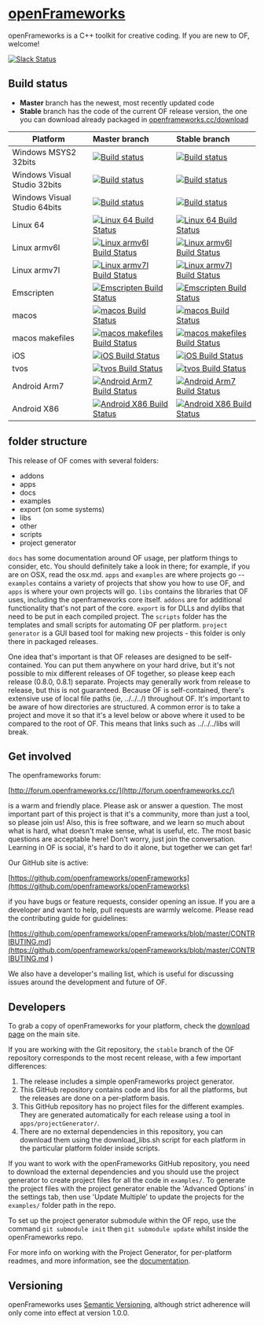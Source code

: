 [openFrameworks](http://openframeworks.cc/)
================

openFrameworks is a C++ toolkit for creative coding.  If you are new to OF, welcome!

[![Slack Status](https://ofslack.herokuapp.com/badge.svg)](https://ofslack.herokuapp.com)

## Build status

* **Master** branch has the newest, most recently updated code
* **Stable** branch has the code of the current OF release version, the one you can download already packaged in [openframeworks.cc/download](openframeworks.cc/download)

Platform                     | Master branch  | Stable branch
-----------------------------|:---------|:---------
Windows MSYS2 32bits         | [![Build status](https://appveyor-matrix-badges.herokuapp.com/repos/arturoc/openFrameworks/branch/master/1)](https://ci.appveyor.com/project/arturoc/openFrameworks/branch/master) | [![Build status](https://appveyor-matrix-badges.herokuapp.com/repos/arturoc/openFrameworks/branch/stable/1)](https://ci.appveyor.com/project/arturoc/openFrameworks/branch/stable)
Windows Visual Studio 32bits | [![Build status](https://appveyor-matrix-badges.herokuapp.com/repos/arturoc/openFrameworks/branch/master/2)](https://ci.appveyor.com/project/arturoc/openFrameworks/branch/master) | [![Build status](https://appveyor-matrix-badges.herokuapp.com/repos/arturoc/openFrameworks/branch/stable/2)](https://ci.appveyor.com/project/arturoc/openFrameworks/branch/stable)
Windows Visual Studio 64bits | [![Build status](https://appveyor-matrix-badges.herokuapp.com/repos/arturoc/openFrameworks/branch/master/3)](https://ci.appveyor.com/project/arturoc/openFrameworks/branch/master) | [![Build status](https://appveyor-matrix-badges.herokuapp.com/repos/arturoc/openFrameworks/branch/stable/3)](https://ci.appveyor.com/project/arturoc/openFrameworks/branch/stable)
Linux 64                     | [![Linux 64 Build Status](http://badges.herokuapp.com/travis/openframeworks/openFrameworks?env=TARGET="linux64"&label=build&branch=master)](https://travis-ci.org/openframeworks/openFrameworks) | [![Linux 64 Build Status](http://badges.herokuapp.com/travis/openframeworks/openFrameworks?env=TARGET="linux64"&label=build&branch=stable)](https://travis-ci.org/openframeworks/openFrameworks)
Linux armv6l                 | [![Linux armv6l Build Status](http://badges.herokuapp.com/travis/openframeworks/openFrameworks?env=TARGET="linuxarmv6l"&label=build&branch=master)](https://travis-ci.org/openframeworks/openFrameworks) | [![Linux armv6l Build Status](http://badges.herokuapp.com/travis/openframeworks/openFrameworks?env=TARGET="linuxarmv6l"&label=build&branch=stable)](https://travis-ci.org/openframeworks/openFrameworks)
Linux armv7l                 | [![Linux armv7l Build Status](http://badges.herokuapp.com/travis/openframeworks/openFrameworks?env=TARGET="linuxarmv7l"&label=build&branch=master)](https://travis-ci.org/openframeworks/openFrameworks) | [![Linux armv7l Build Status](http://badges.herokuapp.com/travis/openframeworks/openFrameworks?env=TARGET="linuxarmv7l"&label=build&branch=stable)](https://travis-ci.org/openframeworks/openFrameworks)
Emscripten                   | [![Emscripten Build Status](http://badges.herokuapp.com/travis/openframeworks/openFrameworks?env=TARGET="emscripten"&label=build&branch=master)](https://travis-ci.org/openframeworks/openFrameworks) | [![Emscripten Build Status](http://badges.herokuapp.com/travis/openframeworks/openFrameworks?env=TARGET="emscripten"&label=build&branch=stable)](https://travis-ci.org/openframeworks/openFrameworks)
macos                        | [![macos Build Status](http://badges.herokuapp.com/travis/openframeworks/openFrameworks?env=TARGET="osx"&label=build&branch=master)](https://travis-ci.org/openframeworks/openFrameworks) | [![macos Build Status](http://badges.herokuapp.com/travis/openframeworks/openFrameworks?env=TARGET="osx"&label=build&branch=stable)](https://travis-ci.org/openframeworks/openFrameworks)
macos makefiles              | [![macos makefiles Build Status](http://badges.herokuapp.com/travis/openframeworks/openFrameworks?env=OPT="makefiles"&label=build&branch=master)](https://travis-ci.org/openframeworks/openFrameworks) | [![macos makefiles Build Status](http://badges.herokuapp.com/travis/openframeworks/openFrameworks?env=OPT="makefiles"&label=build&branch=stable)](https://travis-ci.org/openframeworks/openFrameworks)
iOS                          | [![iOS Build Status](http://badges.herokuapp.com/travis/openframeworks/openFrameworks?env=TARGET="ios"&label=build&branch=master)](https://travis-ci.org/openframeworks/openFrameworks) | [![iOS Build Status](http://badges.herokuapp.com/travis/openframeworks/openFrameworks?env=TARGET="ios"&label=build&branch=stable)](https://travis-ci.org/openframeworks/openFrameworks)
tvos                         | [![tvos Build Status](http://badges.herokuapp.com/travis/openframeworks/openFrameworks?env=TARGET="tvos"&label=build&branch=master)](https://travis-ci.org/openframeworks/openFrameworks) | [![tvos Build Status](http://badges.herokuapp.com/travis/openframeworks/openFrameworks?env=TARGET="tvos"&label=build&branch=stable)](https://travis-ci.org/openframeworks/openFrameworks)
Android Arm7                 | [![Android Arm7 Build Status](http://badges.herokuapp.com/travis/openframeworks/openFrameworks?env=GRADLE_TARGET="compileArm7DebugSources"&label=build&branch=master)](https://travis-ci.org/openframeworks/openFrameworks) | [![Android Arm7 Build Status](http://badges.herokuapp.com/travis/openframeworks/openFrameworks?env=GRADLE_TARGET="compileArm7DebugSources"&label=build&branch=stable)](https://travis-ci.org/openframeworks/openFrameworks)
Android X86                  | [![Android X86 Build Status](http://badges.herokuapp.com/travis/openframeworks/openFrameworks?env=GRADLE_TARGET="compileX86DebugSources"&label=build&branch=master)](https://travis-ci.org/openframeworks/openFrameworks) | [![Android X86 Build Status](http://badges.herokuapp.com/travis/openframeworks/openFrameworks?env=GRADLE_TARGET="compileX86DebugSources"&label=build&branch=stable)](https://travis-ci.org/openframeworks/openFrameworks)


## folder structure

This release of OF comes with several folders:

* addons
* apps
* docs
* examples
* export (on some systems)
* libs
* other
* scripts
* project generator


`docs` has some documentation around OF usage, per platform things to consider, etc. You should definitely take a look in there; for example, if you are on OSX, read the osx.md.   `apps` and `examples` are where projects go -- `examples` contains a variety of projects that show you how to use OF, and `apps` is where your own projects will go.  `libs` contains the libraries that OF uses, including the openframeworks core itself.  `addons` are for additional functionality that's not part of the core.  `export` is for DLLs and dylibs that need to be put in each compiled project.  The `scripts` folder has the templates and small scripts for automating OF per platform. `project generator` is a GUI based tool for making new projects - this folder is only there in packaged releases.  

One idea that's important is that OF releases are designed to be self-contained.  You can put them anywhere on your hard drive, but it's not possible to mix different releases of OF together, so please keep each release (0.8.0, 0.8.1) separate.  Projects may generally work from release to release, but this is not guaranteed.  Because OF is self-contained, there's extensive use of local file paths (ie, ../../../) throughout OF.  It's important to be aware of how directories are structured.  A common error is to take a project and move it so that it's a level below or above where it used to be compared to the root of OF.  This means that links such as ../../../libs will break.  

## Get involved

The openframeworks forum:

[http://forum.openframeworks.cc/](http://forum.openframeworks.cc/)

is a warm and friendly place.  Please ask or answer a question.  The most important part of this project is that it's a community, more than just a tool, so please join us!  Also, this is free software, and we learn so much about what is hard, what doesn't make sense, what is useful, etc. The most basic questions are acceptable here!  Don't worry, just join the conversation.  Learning in OF is social, it's hard to do it alone, but together we can get far!

Our GitHub site is active:

[https://github.com/openframeworks/openFrameworks](https://github.com/openframeworks/openFrameworks)

if you have bugs or feature requests, consider opening an issue.  If you are a developer and want to help, pull requests are warmly welcome.  Please read the contributing guide for guidelines:

[https://github.com/openframeworks/openFrameworks/blob/master/CONTRIBUTING.md](https://github.com/openframeworks/openFrameworks/blob/master/CONTRIBUTING.md
)

We also have a developer's mailing list, which is useful for discussing issues around the development and future of OF.

## Developers

To grab a copy of openFrameworks for your platform, check the [download page](http://openframeworks.cc/download) on the main site.  

If you are working with the Git repository, the `stable` branch of the OF repository corresponds to the most recent release, with a few important differences:  

1. The release includes a simple openFrameworks project generator.
2. This GitHub repository contains code and libs for all the platforms, but the releases are done on a per-platform basis.
3. This GitHub repository has no project files for the different examples. They are generated automatically for each release using a tool in `apps/projectGenerator/`.
4. There are no external dependencies in this repository, you can download them using the download_libs.sh script for each platform in the particular platform folder inside scripts.

If you want to work with the openFrameworks GitHub repository, you need to download the external dependencies and you should use the project generator to create project files for all the code in `examples/`.  To generate the project files with the project generator enable the 'Advanced Options' in the settings tab, then use 'Update Multiple' to update the projects for the `examples/` folder path in the repo.

To set up the project generator submodule within the OF repo, use the command `git submodule init` then `git submodule update` whilst inside the openFrameworks repo.

For more info on working with the Project Generator, for per-platform readmes, and more information, see the [documentation](docs/table_of_contents.md).

## Versioning

openFrameworks uses [Semantic Versioning](http://semver.org/), although strict adherence will only come into effect at version 1.0.0.
